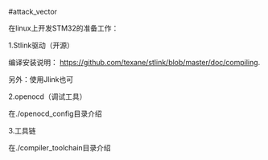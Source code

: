 #attack_vector

在linux上开发STM32的准备工作：


1.Stlink驱动（开源）

编译安装说明：
https://github.com/texane/stlink/blob/master/doc/compiling.

另外：使用Jlink也可


2.openocd（调试工具）

在./openocd_config目录介绍


3.工具链

在./compiler_toolchain目录介绍

